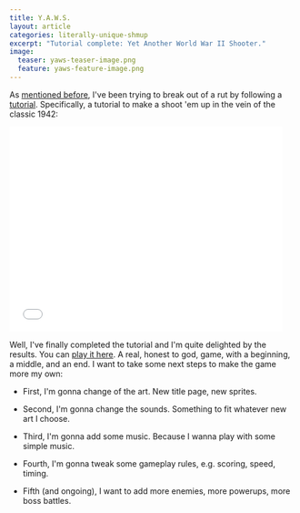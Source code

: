 ```yaml
---
title: Y.A.W.S.
layout: article
categories: literally-unique-shmup
excerpt: "Tutorial complete: Yet Another World War II Shooter."
image:
  teaser: yaws-teaser-image.png
  feature: yaws-feature-image.png
---
```


As [mentioned before](http://troygilbert.com/ruts-and-tuts/), I've been trying to break out of a rut by following a [tutorial](https://leanpub.com/html5shootemupinanafternoon/read). Specifically, a tutorial to make a shoot 'em up in the vein of the classic 1942:

<iframe width="480" height="360" src="//www.youtube.com/embed/WRnn-bhv-AE?rel=0" frameborder="0" allowfullscreen></iframe>

Well, I've finally completed the tutorial and I'm quite delighted by the results. You can [play it here](http://troygilbert.com/play/2015-01-12-yaws/). A real, honest to god, game, with a beginning, a middle, and an end. I want to take some next steps to make the game more my own:

* First, I'm gonna change of the art. New title page, new sprites.

* Second, I'm gonna change the sounds. Something to fit whatever new art I choose.

* Third, I'm gonna add some music. Because I wanna play with some simple music.

* Fourth, I'm gonna tweak some gameplay rules, e.g. scoring, speed, timing.

* Fifth (and ongoing), I want to add more enemies, more powerups, more boss battles.
